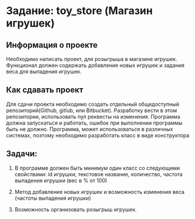 # Задание: toy_store (Магазин игрушек)

## Информация о проекте

Необходимо написать проект, для розыгрыша в магазине игрушек. Функционал
должен содержать добавление новых игрушек и задания веса для выпадения
игрушек.

## Как сдавать проект

Для сдачи проекта необходимо создать отдельный общедоступный
репозиторий(Github, gitlub, или Bitbucket). Разработку вести в этом
репозитории, использовать пул реквесты на изменения. Программа должна
запускаться и работать, ошибок при выполнении программы быть не должно.
Программа, может использоваться в различных системах, поэтому необходимо
разработать класс в виде конструктора

## Задачи:

1. В программе должен быть минимум один класс со следующими свойствами: id игрушки, текстовое название, количество, частота выпадения игрушки (вес в % от 100)

2. Метод добавление новых игрушек и возможность изменения веса (частоты выпадения игрушки)

3. Возможность организовать розыгрыш игрушек.

